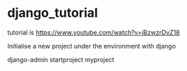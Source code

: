 # django_tutorial
tutorial is https://www.youtube.com/watch?v=jBzwzrDvZ18


Initialise a new project under the environment with django

django-admin startproject myproject

